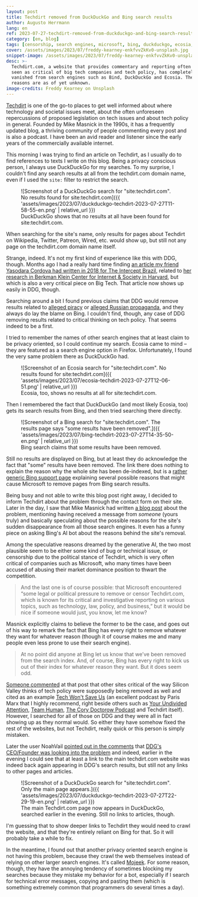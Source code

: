 ```yaml
---
layout: post
title: Techdirt removed from DuckDuckGo and Bing search results
author: Augusto Herrmann
lang: en
ref: 2023-07-27-techdirt-removed-from-duckduckgo-and-bing-search-results
category: [en, blog]
tags: [censorship, search engines, microsoft, bing, duckduckgo, ecosia, mojeek, techdirt]
cover: /assets/images/2023/07/freddy-kearney-enkfvvZkKv0-unsplash.jpg
snippet-image: /assets/images/2023/07/freddy-kearney-enkfvvZkKv0-unsplash.jpg
desc: >-
  Techdirt.com, a website that provides commentary and reporting often
  seen as critical of big tech companies and tech policy, has completely
  vanished from search engines such as Bind, DuckDuckGo and Ecosia. The
  reasons are as of yet unknown.
image-credits: Freddy Kearney on Unsplash
---
```


[Techdirt](https://techdirt.com/) is one of the go-to places to get well
informed about where technology and societal issues meet, about the often
unforeseen repercussions of proposed legislation on tech issues and about
tech policy in general. Founded by Mike Masnick in the 1990s, it has a
frequently updated blog, a thriving community of people commenting every
post and is also a podcast. I have been an avid reader and listener since
the early years of the commercially available internet.

This morning I was trying to find an article on Techdirt, as I usually do
to find references to texts I write on this blog. Being a privacy
conscious person, I always use DuckDuckGo for my searches. To my
surprise, I couldn't find any search results at all from the techdirt.com
domain name, even if I used the `site:` filter to restrict the search.

<figure markdown="1">
![Screenshot of a DuckDuckGo search for "site:techdirt.com". No results found for site:techdirt.com]({{ 'assets/images/2023/07/duckduckgo-techdirt-2023-07-27T11-58-55-en.png' | relative_url }})
<figcaption>DuckDuckGo shows that no results at all have been found for site:techdirt.com.</figcaption>
</figure>

When searching for the site's name, only results for pages about Techdirt
on Wikipedia, Twitter, Patreon, Wired, etc. would show up, but still not
any page on the techdirt.com domain name itself.

Strange, indeed. It's not my first kind of experience like this with DDG,
though. Months ago I had a really hard time finding
[an article my friend Yasodara Cordova had written in 2018 for The Intercept Brazil](https://theintercept.com/2018/08/10/whatsapp-facebook-gratis-fake-news/),
related to
[her research in Berkman Klein Center for Internet & Society in Harvard](https://cyber.harvard.edu/people/ycordova),
but which is also a very critical piece on Big Tech. That article now
shows up easily in DDG, though.

Searching around a bit I found previous claims that DDG would remove
results related to
[alleged piracy](https://torrentfreak.com/duckduckgo-restores-pirate-sites-and-points-to-bing-220419/)
or
[alleged Russian propaganda](https://betanews.com/2022/03/13/is-microsoft-to-blame-for-duckduckgo-censoring-russian-search-results/),
and they always do lay the blame on Bing. I couldn't find, though, any
case of DDG removing results related to critical thinking on tech policy.
That seems indeed to be a first.

I tried to remember the names of other search engines that at least claim
to be privacy oriented, so I could continue my search. Ecosia came to
mind – they are featured as a search engine option in Firefox.
Unfortunately, I found the very same problem there as DuckDuckGo had.

<figure markdown="1">
![Screenshot of an Ecosia search for "site:techdirt.com". No results found for site:techdirt.com]({{ 'assets/images/2023/07/ecosia-techdirt-2023-07-27T12-06-51.png' | relative_url }})
<figcaption>Ecosia, too, shows no results at all for site:techdirt.com.</figcaption>
</figure>

Then I remembered the fact that DuckDuckGo (and most likely Ecosia, too)
gets its search results from Bing, and then tried searching there directly.

<figure markdown="1">
![Screenshot of a Bing search for "site:techdirt.com". The results page says "some results have been removed".]({{ 'assets/images/2023/07/bing-techdirt-2023-07-27T14-35-50-en.png' | relative_url }})
<figcaption>Bing search claims that some results have been removed.</figcaption>
</figure>

Still no results are displayed on Bing, but at least they do acknowledge
the fact that "some" results have been removed. The link there does
nothing to explain the reason why the whole site has been de-indexed,
but is a
[rather generic Bing support page](https://support.microsoft.com/en-us/topic/how-bing-delivers-search-results-d18fc815-ac37-4723-bc67-9229ce3eb6a3)
explaining several possible reasons that might cause Microsoft to remove
pages from Bing search results.

Being busy and not able to write this blog post right away, I decided to
inform Techdirt about the problem through the contact form on their site.
Later in the day, I saw that Mike Masnick had written
[a blog post](https://www.techdirt.com/2023/07/27/techdirt-has-been-deleted-from-bing-and-duckduckgo/)
about the problem, mentioning having received a message from *someone*
(yours truly) and basically speculating about the possible reasons for
the site's sudden disappearance from all those search engines. It even
has a funny piece on asking Bing's AI bot about the reasons behind the
site's removal.

Among the speculative reasons dreamed by the generative AI, the two most
plausible seem to be either some kind of bug or technical issue, or
censorship due to the political stance of Techdirt, which is very often
critical of companies such as Microsoft, who many times have been accused
of abusing their market dominance position to thwart the competition.

> And the last one is of course possible: that Microsoft encountered
> “some legal or political pressure to remove or censor Techdirt.com,
> which is known for its critical and investigative reporting on various
> topics, such as technology, law, policy, and business,” but it would be
> nice if someone would just, you know, let me know?

Masnick explicitly claims to believe the former to be the case, and goes
out of his way to remark the fact that Bing has every right to remove
whatever they want for whatever reason (though it of course makes me and
many people even less prone to use their search engine).

> At no point did anyone at Bing let us know that we’ve been removed from
> the search index. And, of course, Bing has every right to kick us out
> of their index for whatever reason they want. But it does seem odd.

[Someone commented](https://www.techdirt.com/2023/07/27/techdirt-has-been-deleted-from-bing-and-duckduckgo/#comment-3181186)
at that post that other sites critical of the way Silicon Valley thinks
of tech policy were supposedly being removed as well and cited as an
example
[Tech Won't Save Us](https://www.techwontsave.us/) (an excellent podcast
by Paris Marx that I highly recommend, right beside others such as
[Your Undivided Attention](https://www.humanetech.com/podcast),
[Team Human](https://www.teamhuman.fm/),
[The Cory Doctorow Podcast](https://craphound.com/podcast/) and Techdirt
itself). However, I searched for all of those on DDG and they were all in
fact showing up as they normal would. So either they have somehow fixed
the rest of the websites, but not Techdirt, really quick or this person
is simply mistaken.

Later the user NoahVail
[pointed out in the comments](https://www.techdirt.com/2023/07/27/techdirt-has-been-deleted-from-bing-and-duckduckgo/#comment-3181184)
that
[DDG's CEO/Founder was looking into the problem](https://news.ycombinator.com/item?id=36898217#36898661)
and indeed, earlier in the evening I could see that at least a link to
the main techdirt.com website was indeed back again appearing in DDG's
search results, but still not any links to other pages and articles.

<figure markdown="1">
![Screenshot of a DuckDuckGo search for "site:techdirt.com". Only the main page appears.]({{ 'assets/images/2023/07/duckduckgo-techdirt-2023-07-27T22-29-19-en.png' | relative_url }})
<figcaption>The main Techdirt.com page now appears in DuckDuckGo, searched earlier in the evening. Still no links to articles, though.</figcaption>
</figure>

I'm guessing that to show deeper links to Techdirt they would need to crawl
the website, and that they're entirely reliant on Bing for that. So it
will probably take a while to fix.

In the meantime, I found out that another privacy oriented search
engine is not having this problem, because they crawl the web themselves
instead of relying on other larger search engines. It's called
[Mojeek](https://www.mojeek.com). For some reason, though, they have the
annoying tendency of sometimes blocking my searches because they mistake
my behavior for a bot, especially if I search for technical error
messages, copying and pasting them (which is something extremely common
that programmers do several times a day).

